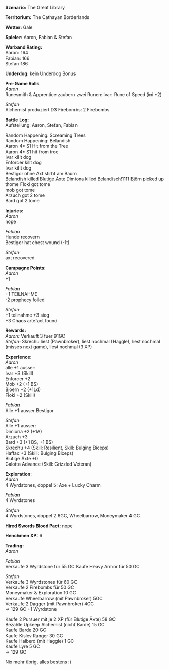 **Szenario:** The Great Library

**Territorium:** The Cathayan Borderlands

**Wetter:** Gale

**Spieler:** Aaron, Fabian & Stefan

**Warband Rating:**  
Aaron: 164  
Fabian: 166  
Stefan:186   

**Underdog:** kein Underdog Bonus   

**Pre-Game Rolls**  
*Aaron*  
Runesmith & Apprentice zaubern zwei Runen:
Ivar: Rune of Speed (ini *2)

*Stefan*  
Alchemist produziert D3 Firebombs:
2 Firebombs

**Battle Log:**  
Aufstellung: Aaron, Stefan, Fabian

Random Happening: Screaming Trees  
Random Happening: Belandish  
Aaron 4* S1 Hit from the Tree  
Aaron 4* S1 hit from tree  
Ivar killt dog  
Enforcer killt dog  
Ivar killt dog  
Bestigor ohne Axt stirbt am Baum  
Belandish killed Blutige Äxte
Dimiona killed Belandisch!1111
Björn picked up thome
Floki got tome  
mob got tome  
Arzuch got 2 tome  
Bard got 2 tome  


**Injuries:**  
*Aaron*  
nope  

*Fabian*  
Hunde recovern  
Bestigor hat chest wound (-1t)  

*Stefan*  
axt recovered  

**Campagne Points:**  
*Aaron*  
+1  

*Fabian*  
+1  TEILNAHME  
-2 prophecy foiled  

*Stefan*  
+1 teilnahme
+3 sieg  
+3 Chaos artefact found  

**Rewards:**  
*Aaron:* Verkauft 3 fuer 91GC  
*Stefan:* Skrechu liest (Pawnbroker), liest nochmal (Haggle), liest nochmal (misses next game), liest nochmal (3 XP)  


**Experience:**  
*Aaron*  
alle +1 ausser:  
Ivar +3 (Skill)  
Enforcer +2  
Mob +2 (+1 BS)  
Bjoern +2 (+1Ld)   
Floki +2 (Skill)   

*Fabian*  
Alle +1 ausser Bestigor  

*Stefan*  
Alle +1 ausser:  
Dimiona +2 (+1A)  
Arzuch +3  
Bard +3 (+1 BS, +1 BS)  
Skrechu +4 (Skill: Resilient, Skill: Bulging Biceps)  
Haffax +3 (Skill: Bulging Biceps)  
Blutige Äxte +0  
Galotta Advance (Skill: Grizzled Veteran)  

**Exploration:**  
*Aaron*  
4 Wyrdstones, doppel 5: Axe + Lucky Charm  

*Fabian*  
4 Wyrdstones  

*Stefan*  
4 Wyrdstones, doppel 2 6GC, Wheelbarrow, Moneymaker 4 GC  

**Hired Swords Blood Pact:**
nope  

**Henchmen XP:**
6  

**Trading:**  
*Aaron*  

*Fabian*  
Verkaufe 3 Wyrdstone für 55 GC
Kaufe Heavy Armor für 50 GC

*Stefan*   
Verkaufe 3 Wyrdstones für 60 GC   
Verkaufe 2 Firebombs für 50 GC  
Moneymaker & Exploration 10 GC  
Verkaufe Wheelbarrow (mit Pawnbroker) 5GC  
Verkaufe 2 Dagger (mit Pawnbroker) 4GC  
=> 129 GC +1 Wyrdstone  

Kaufe 2 Pursuer mit je 2 XP (für Blutige Äxte) 58 GC  
Bezahle Upkeep Alchemist (nicht Barde) 15 GC  
Kaufe Barde 20 GC  
Kaufe Kislev Ranger 30 GC  
Kaufe Halberd (mit Haggle) 1 GC  
Kaufe Lyre 5 GC  
=> 129 GC

Nix mehr übrig, alles bestens :)
